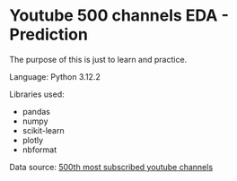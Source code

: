 # Youtube 500 channels EDA - Prediction

The purpose of this is just to learn and practice.

Language: Python 3.12.2

Libraries used:
- pandas
- numpy
- scikit-learn
- plotly
- nbformat

Data source: [500th most subscribed youtube channels](https://www.kaggle.com/datasets/ritiksharma07/top-500-most-subscribed-youtube-channels-june24)
